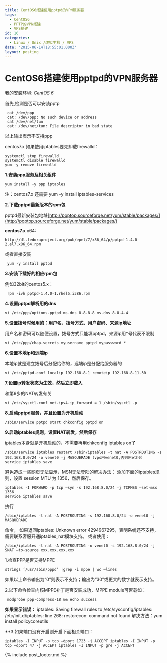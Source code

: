 ```yaml
---
title: CentOS6搭建使用pptpd的VPN服务器
tags:
  - CentOS6
  - PPTP的VPN搭建
  - VPS搭建
id: 16
categories:
  - Linux / Unix /虚拟主机 / VPS
date: '2015-06-14T18:55:01.000Z'
layout: posting
---
```


# CentOS6搭建使用pptpd的VPN服务器

我的安装环境: *CentOS 6*

首先,检测是否可以安装pptp
```shell
 cat /dev/ppp
 cat: /dev/ppp: No such device or address
 cat /dev/net/tun
 cat: /dev/net/tun: File descriptor in bad state
```
以上输出表示不支持ppp

centos7.x 如果使用iptables要先卸载firewalld：
```shell
systemctl stop firewalld
systemctl disable firewalld
yum -y remove firewalld
```
**1.安装ppp服务及相关组件**
```shell
yum install -y ppp iptables
```
注：centos7.x 还需要 yum -y install iptables-services

**2.下载pptpd最新版本的rpm包**

pptpd最新安装包地址[http://poptop.sourceforge.net/yum/stable/packages/](http://poptop.sourceforge.net/yum/stable/packages/)

**centos7.x**
x64:
```shell
http://dl.fedoraproject.org/pub/epel/7/x86_64/p/pptpd-1.4.0-2.el7.x86_64.rpm
```

 或者直接安装
 ```shell
  yum -y install pptpd
  ```

**3.安装下载好的相应rpm包**

例如32bit的centos5.x：
```shell
 rpm -ivh pptpd-1.4.0-1.rhel5.i386.rpm
 ```

**4.设置pptpd解析用的dns**
```shell
vi /etc/ppp/options.pptpd ms-dns 8.8.8.8 ms-dns 8.8.4.4
```

**5.设置拨号时候用的：用户名、拨号方式、用户密码、来源ip地址**

用户名和密码可以随便设置，拨号方式只能填pptpd，来源ip用*号代表不限制
```shell
vi /etc/ppp/chap-secrets myusername pptpd mypassword *
```

**6.设置本地ip和远端ip**

本地ip就是建立拨号后分配给你的，远端ip是分配给服务器的
```shell
vi /etc/pptpd.conf localip 192.168.8.1 remoteip 192.168.8.11-30
```
**7.设置ip转发状态为生效，然后立即载入**

和第9步的NAT转发有关
```shell
vi /etc/sysctl.conf net.ipv4.ip_forward = 1 /sbin/sysctl -p
```
**8.启动pptpd服务，并且设置为开机启动**
```shell
/sbin/service pptpd start chkconfig pptpd on
```
**9.启动iptables规则，设置NAT转发，然后保存**

iptables本身就是开机启动的，不需要再用chkconfig iptables on了
```shell
/sbin/service iptables restart /sbin/iptables -t nat -A POSTROUTING -s 192.168.8.0/24 -o venet0 -j MASQUERADE (vps用venet0,否则用eth0)
service iptables save
```
避免造成一些网页无法显示，MSN无法登陆的解决办法： 添加下面的iptables规则，设置 session MTU 为 1356，然后保存。
```shell
iptables -I FORWARD -p tcp –syn -s 192.168.8.0/24 -j TCPMSS –set-mss 1356
service iptables save
```
执行
```shell
/sbin/iptables -t nat -A POSTROUTING -s 192.168.8.0/24 -o venet0 -j MASQUERADE
```

命令， 如果返回iptables: Unknown error 4294967295，表明系统还不支持，需要联系客服开通iptables_nat模块支持。 或者使用：
```shell
/sbin/iptables -t nat -A POSTROUTING -o venet0 -s 192.168.8.0/24 -j SNAT –to-source xxx.xxx.xxx.xxx
```

 1.检查PPP是否支持MPPE
```shell
strings ‘/usr/sbin/pppd’ |grep -i mppe | wc –lines
```
如果以上命令输出为“0”则表示不支持；输出为“30”或更大的数字就表示支持。

2.以下命令检查内核MPPE补丁是否安装成功，MPPE module可否载如：
```shell
 modprobe ppp-compress-18 && echo success
```
**如果显示错误：** iptables: Saving firewall rules to /etc/sysconfig/iptables: /etc/init.d/iptables: line 268: restorecon: command not found 解决方法：yum install policycoreutils

**3.如果端口没有开启则开启下面相关端口：
```shell
iptables -I INPUT -p tcp –dport 1723 -j ACCEPT iptables -I INPUT -p tcp –dport 47 -j ACCEPT iptables -I INPUT -p gre -j ACCEPT
```


{% include post_footer.md %}

